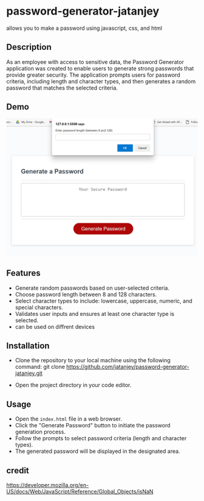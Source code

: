 # password-generator-jatanjey

allows you to make a password using javascript, css, and html

## Description

As an employee with access to sensitive data, the Password Generator application was created to enable users to generate strong passwords that provide greater security. The application prompts users for password criteria, including length and character types, and then generates a random password that matches the selected criteria.

## Demo

![Password Generator Screenshot](./Assets/images/password-generator.jpg)

## Features

- Generate random passwords based on user-selected criteria.
- Choose password length between 8 and 128 characters.
- Select character types to include: lowercase, uppercase, numeric, and special characters.
- Validates user inputs and ensures at least one character type is selected.
- can be used on diffrent devices

## Installation

- Clone the repository to your local machine using the following command:
git clone https://github.com/jatanjey/password-generator-jatanjey.git

- Open the project directory in your code editor.

## Usage

- Open the `index.html` file in a web browser.
- Click the "Generate Password" button to initiate the password generation process.
- Follow the prompts to select password criteria (length and character types).
- The generated password will be displayed in the designated area.

## credit
https://developer.mozilla.org/en-US/docs/Web/JavaScript/Reference/Global_Objects/isNaN